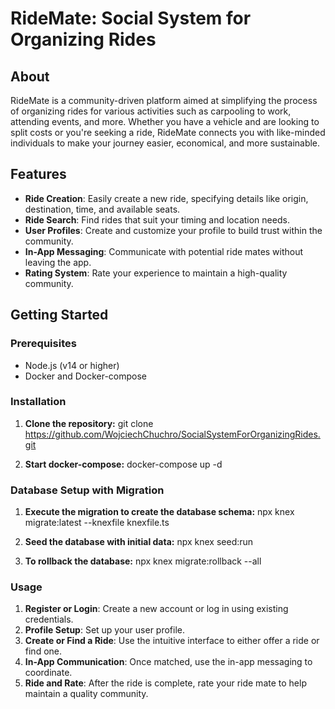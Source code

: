 # RideMate: Social System for Organizing Rides

## About

RideMate is a community-driven platform aimed at simplifying the process of organizing rides for various activities such
as carpooling to work, attending events, and more. Whether you have a vehicle and are looking to split costs or you're seeking a ride,
RideMate connects you with like-minded individuals to make your journey easier, economical, and more sustainable.

## Features

- **Ride Creation**: Easily create a new ride, specifying details like origin, destination, time, and available seats.
- **Ride Search**: Find rides that suit your timing and location needs.
- **User Profiles**: Create and customize your profile to build trust within the community.
- **In-App Messaging**: Communicate with potential ride mates without leaving the app.
- **Rating System**: Rate your experience to maintain a high-quality community.

## Getting Started

### Prerequisites

- Node.js (v14 or higher)
- Docker and Docker-compose

### Installation

1. **Clone the repository:**
git clone https://github.com/WojciechChuchro/SocialSystemForOrganizingRides.git

2. **Start docker-compose:**
docker-compose up -d

### Database Setup with Migration

1. **Execute the migration to create the database schema:**
npx knex migrate:latest --knexfile knexfile.ts

2. **Seed the database with initial data:**
npx knex seed:run

3. **To rollback the database:**
npx knex migrate:rollback --all

### Usage

1. **Register or Login**: Create a new account or log in using existing credentials.
2. **Profile Setup**: Set up your user profile.
3. **Create or Find a Ride**: Use the intuitive interface to either offer a ride or find one.
4. **In-App Communication**: Once matched, use the in-app messaging to coordinate.
5. **Ride and Rate**: After the ride is complete, rate your ride mate to help maintain a quality community.
